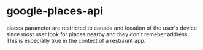 # google-places-api

places parameter are restricted to canada and location of the user's device since most user look for places nearby and they don't remeber address. This is especially true in the context of a restraunt app. 
